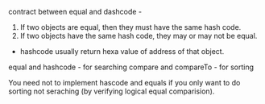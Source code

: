 contract between equal and dashcode - 

1) If two objects are equal, then they must have the same hash code.
2) If two objects have the same hash code, they may or may not be equal.


* hashcode usually return hexa value of address of that object.




equal and hashcode - for searching
compare and compareTo - for sorting



You need not to implement hascode and equals if you only want to do sorting not seraching (by verifying logical equal comparision).
